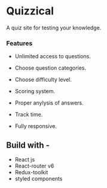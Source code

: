 # Quizzical

A quiz site for testing your knowledge.

### Features

- Unlimited access to questions.

- Choose question categories.

- Choose difficulty level.

- Scoring system.

- Proper anylysis of answers.

- Track time.

- Fully responsive.

## Build with -

- React js
- React-router v6
- Redux-toolkit
- styled components
